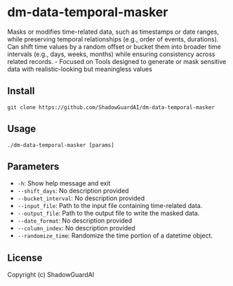 # dm-data-temporal-masker
Masks or modifies time-related data, such as timestamps or date ranges, while preserving temporal relationships (e.g., order of events, durations). Can shift time values by a random offset or bucket them into broader time intervals (e.g., days, weeks, months) while ensuring consistency across related records. - Focused on Tools designed to generate or mask sensitive data with realistic-looking but meaningless values

## Install
`git clone https://github.com/ShadowGuardAI/dm-data-temporal-masker`

## Usage
`./dm-data-temporal-masker [params]`

## Parameters
- `-h`: Show help message and exit
- `--shift_days`: No description provided
- `--bucket_interval`: No description provided
- `--input_file`: Path to the input file containing time-related data.
- `--output_file`: Path to the output file to write the masked data.
- `--date_format`: No description provided
- `--column_index`: No description provided
- `--randomize_time`: Randomize the time portion of a datetime object.

## License
Copyright (c) ShadowGuardAI
